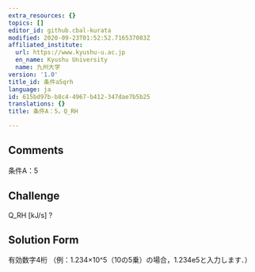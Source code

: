 ```yaml
---
extra_resources: {}
topics: []
editor_id: github.cbal-kurata
modified: 2020-09-23T01:52:52.716537083Z
affiliated_institute:
  url: https://www.kyushu-u.ac.jp
  en_name: Kyushu University
  name: 九州大学
version: '1.0'
title_id: 条件a5qrh
language: ja
id: 615bd97b-b8c4-4967-b412-347dae7b5b25
translations: {}
title: 条件A：5，Q_RH

---
```


## Comments
条件A：5

## Challenge
Q_RH [kJ/s] ?

## Solution Form
有効数字4桁
（例：1.234×10^5（10の5乗）の場合，1.234e5と入力します．）




